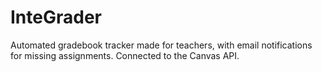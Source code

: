 # InteGrader
Automated gradebook tracker made for teachers, with email notifications for missing assignments. Connected to the Canvas API.
